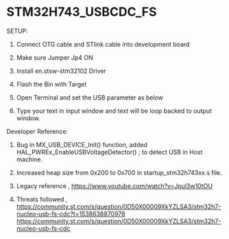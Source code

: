 # STM32H743_USBCDC_FS



SETUP:
1.	Connect OTG cable and STlink cable into development board
2.	Make sure Jumper Jp4 ON
 


3.	Install en.stsw-stm32102 Driver 
4.	Flash the Bin with Target 
5.	Open Terminal and set the USB parameter as below

 
6.	Type your text in input window and  text will be loop backed to output window. 

Developer Reference: 
1.	Bug in MX_USB_DEVICE_Init() function, added HAL_PWREx_EnableUSBVoltageDetector() ; to detect USB in Host machine.
2.	Increased heap size from 0x200 to 0x700 in startup_stm32h743xx.s file.
3.	Legacy reference ,
https://www.youtube.com/watch?v=Jpul3w10tOU

4.	Threats followed ,
https://community.st.com/s/question/0D50X00009XkYZLSA3/stm32h7-nucleo-usb-fs-cdc?t=1538638870978
https://community.st.com/s/question/0D50X00009XkYZLSA3/stm32h7-nucleo-usb-fs-cdc




